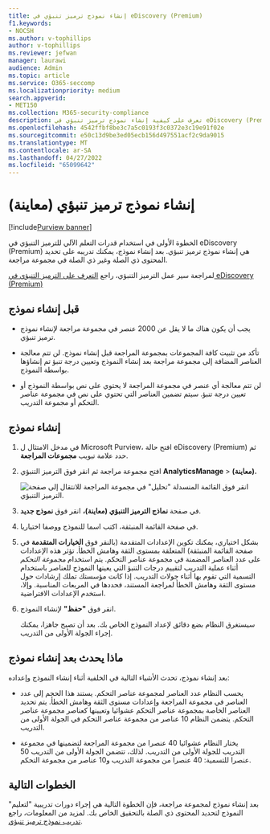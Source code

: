 ```yaml
---
title: إنشاء نموذج ترميز تنبؤي في eDiscovery (Premium)
f1.keywords:
- NOCSH
ms.author: v-tophillips
author: v-tophillips
ms.reviewer: jefwan
manager: laurawi
audience: Admin
ms.topic: article
ms.service: O365-seccomp
ms.localizationpriority: medium
search.appverid:
- MET150
ms.collection: M365-security-compliance
description: تعرف على كيفية إنشاء نموذج ترميز تنبؤي في eDiscovery (Premium). هذه هي الخطوة الأولى في استخدام قدرات التعلم الآلي في eDiscovery (Premium) لمساعدتك في تحديد المحتوى ذي الصلة وغير ذي الصلة في مجموعة مراجعة.
ms.openlocfilehash: 4542ffbf8be3c7a5c0193f3c0372e3c19e91f02e
ms.sourcegitcommit: e50c13d9be3ed05ecb156d497551acf2c9da9015
ms.translationtype: MT
ms.contentlocale: ar-SA
ms.lasthandoff: 04/27/2022
ms.locfileid: "65099642"
---
```

# <a name="create-a-predictive-coding-model-preview"></a>إنشاء نموذج ترميز تنبؤي (معاينة)

[!include[Purview banner](../includes/purview-rebrand-banner.md)]

الخطوة الأولى في استخدام قدرات التعلم الآلي للترميز التنبؤي في eDiscovery (Premium) هي إنشاء نموذج ترميز تنبؤي. بعد إنشاء نموذج، يمكنك تدريبه على تحديد المحتوى ذي الصلة وغير ذي الصلة في مجموعة مراجعة.

لمراجعة سير عمل الترميز التنبؤي، راجع [التعرف على الترميز التنبؤي في eDiscovery (Premium)](predictive-coding-overview.md#the-predictive-coding-workflow)

## <a name="before-you-create-a-model"></a>قبل إنشاء نموذج

- يجب أن يكون هناك ما لا يقل عن 2000 عنصر في مجموعة مراجعة لإنشاء نموذج ترميز تنبؤي.

- تأكد من تثبيت كافة المجموعات بمجموعة المراجعة قبل إنشاء نموذج. لن تتم معالجة العناصر المضافة إلى مجموعة مراجعة بعد إنشاء النموذج وتعيين درجة تنبؤ تم إنشاؤها بواسطة النموذج.

- لن تتم معالجة أي عنصر في مجموعة المراجعة لا يحتوي على نص بواسطة النموذج أو تعيين درجة تنبؤ. سيتم تضمين العناصر التي تحتوي على نص في مجموعة عناصر التحكم أو مجموعة التدريب.

## <a name="create-a-model"></a>إنشاء نموذج

1. في مدخل الامتثال ل Microsoft Purview، افتح حالة eDiscovery (Premium) ثم حدد علامة تبويب **مجموعات المراجعة**.

2. افتح مجموعة مراجعة ثم انقر فوق الترميز التنبؤي **AnalyticsManage** >  **(معاينة).**

   ![انقر فوق القائمة المنسدلة "تحليل" في مجموعة المراجعة للانتقال إلى صفحة الترميز التنبؤي.](..\media\ManagePredictiveCoding.png)

3. في صفحة **نماذج الترميز التنبؤي (معاينة)،** انقر فوق **نموذج جديد**.

4. في صفحة القائمة المنبثقة، اكتب اسما للنموذج ووصفا اختياريا.

5. بشكل اختياري، يمكنك تكوين الإعدادات المتقدمة (بالنقر فوق **الخيارات المتقدمة** في صفحة القائمة المنبثقة) المتعلقة بمستوى الثقة وهامش الخطأ. تؤثر هذه الإعدادات على عدد العناصر المضمنة في مجموعة عناصر التحكم. يتم استخدام *مجموعة التحكم* أثناء عملية التدريب لتقييم درجات التنبؤ التي يعينها النموذج للعناصر باستخدام التسمية التي تقوم بها أثناء جولات التدريب. إذا كانت مؤسستك تملك إرشادات حول مستوى الثقة وهامش الخطأ لمراجعة المستند، فحددها في المربعات المناسبة. وإلا، استخدم الإعدادات الافتراضية.

6. انقر فوق **"حفظ"** لإنشاء النموذج.

   سيستغرق النظام بضع دقائق لإعداد النموذج الخاص بك. بعد أن تصبح جاهزا، يمكنك إجراء الجولة الأولى من التدريب.

## <a name="what-happens-after-you-create-a-model"></a>ماذا يحدث بعد إنشاء نموذج

بعد إنشاء نموذج، تحدث الأشياء التالية في الخلفية أثناء إنشاء النموذج وإعداده:

- يحسب النظام عدد العناصر لمجموعة عناصر التحكم. يستند هذا الحجم إلى عدد العناصر في مجموعة المراجعة وإعدادات مستوى الثقة وهامش الخطأ. يتم تحديد العناصر الخاصة بمجموعة عناصر التحكم عشوائيا وتعيينها كعناصر مجموعة عناصر التحكم. يتضمن النظام 10 عناصر من مجموعة عناصر التحكم في الجولة الأولى من التدريب.

- يختار النظام عشوائيا 40 عنصرا من مجموعة المراجعة لتضمينها في مجموعة التدريب للجولة الأولى من التدريب. لذلك، تتضمن الجولة الأولى من التدريب 50 عنصرا للتسمية: 40 عنصرا من مجموعة التدريب و10 عناصر من مجموعة التحكم.

## <a name="next-steps"></a>الخطوات التالية

بعد إنشاء نموذج لمجموعة مراجعة، فإن الخطوة التالية هي إجراء دورات تدريبية "لتعليم" النموذج لتحديد المحتوى ذي الصلة بالتحقيق الخاص بك. لمزيد من المعلومات، راجع [تدريب نموذج ترميز تنبؤي](predictive-coding-train-model.md).
